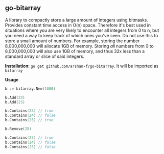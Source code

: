 go-bitarray
-----------

A library to compactly store a large amount of integers using bitmasks. Provides constant time access in O(n) space. Therefore it's best used in situations where you are very likely to encounter all integers from 0 to n, but you need a way to keep track of which ones you've seen. Do not use this to store a small amount of numbers. For example, storing the number 8,000,000,000 will allocate 1GB of memory. Storing *all* numbers from 0 to 8,000,000,000 will also use 1GB of memory, and thus 32x less than a standard array or slice of said integers.


**Installation**: `go get github.com/arsham-f/go-bitarray`. It will be imported as `bitarray`

**Usage**

```go
b := bitarray.New(1000)

b.Add(23)
b.Add(25)

b.Contains(23) // true
b.Contains(24) // false
b.Contains(25) // true

b.Remove(25)

b.Contains(23) // true
b.Contains(24) // false
b.Contains(25) // false
```